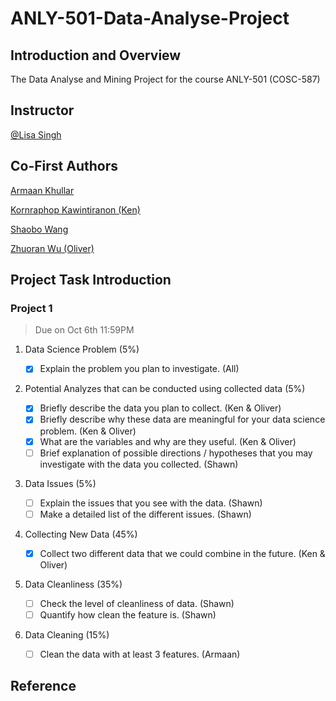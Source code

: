 # ANLY-501-Data-Analyse-Project

## Introduction and Overview
The Data Analyse and Mining Project for the course ANLY-501 (COSC-587)

## Instructor
[@Lisa Singh](http://people.cs.georgetown.edu/~singh/)

## Co-First Authors

[Armaan Khullar](https://github.com/ark317)

[Kornraphop Kawintiranon (Ken)](https://github.com/kornosk)

[Shaobo Wang](https://github.com/sw1001)

[Zhuoran Wu (Oliver)](https://github.com/WuZhuoran)

## Project Task Introduction

### Project 1
> Due on Oct 6th 11:59PM

1. Data Science Problem (5%)

    - [x] Explain the problem you plan to investigate. (All)

2. Potential Analyzes that can be conducted using collected data (5%)
    - [x] Briefly describe the data you plan to collect. (Ken & Oliver)
    - [x] Briefly describe why these data are meaningful for your data science problem. (Ken & Oliver)
    - [x] What are the variables and why are they useful. (Ken & Oliver)
    - [ ] Brief explanation of possible directions / hypotheses that you may investigate with the data you collected. (Shawn)
3. Data Issues (5%)
    - [ ] Explain the issues that you see with the data. (Shawn)
    - [ ] Make a detailed list of the different issues. (Shawn)
4. Collecting New Data (45%)
    - [x] Collect two different data that we could combine in the future. (Ken & Oliver)
5. Data Cleanliness (35%)
    - [ ] Check the level of cleanliness of data. (Shawn)
    - [ ] Quantify how clean the feature is. (Shawn)
6. Data Cleaning (15%)
    - [ ] Clean the data with at least 3 features. (Armaan)

## Reference
